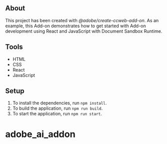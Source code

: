 ## About

This project has been created with _@adobe/create-ccweb-add-on_. As an example, this Add-on demonstrates how to get started with Add-on development using React and JavaScript with Document Sandbox Runtime.

## Tools

-   HTML
-   CSS
-   React
-   JavaScript

## Setup

1. To install the dependencies, run `npm install`.
2. To build the application, run `npm run build`.
3. To start the application, run `npm run start`.
# adobe_ai_addon
